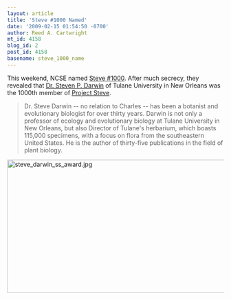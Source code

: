```yaml
---
layout: article
title: 'Steve #1000 Named'
date: '2009-02-15 01:54:50 -0700'
author: Reed A. Cartwright
mt_id: 4158
blog_id: 2
post_id: 4158
basename: steve_1000_name
---
```

This weekend, NCSE named [Steve #1000](http://ncseweb.org/news/2009/02/steve-darwin-is-steve-1000-004308).  After much secrecy, they revealed that [Dr. Steven P. Darwin](http://www.tulane.edu/~darwin/homepage.htm) of Tulane University in New Orleans was the 1000th member of [Project Steve](http://ncseweb.org/taking-action/project-steve-faq).

> Dr. Steve Darwin -- no relation to Charles -- has been a botanist and evolutionary biologist for over thirty years. Darwin is not only a professor of ecology and evolutionary biology at Tulane University in New Orleans, but also Director of Tulane's herbarium, which boasts 115,000 specimens, with a focus on flora from the southeastern United States. He is the author of thirty-five publications in the field of plant biology.


<img src="{{ site.baseurl }}/uploads/2009/steve_darwin_ss_award.jpg" alt="steve_darwin_ss_award.jpg" width="600" height="309" />
